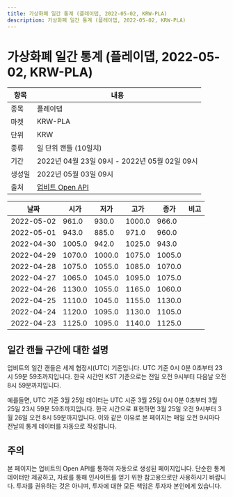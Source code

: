 ```yaml
---
title: 가상화폐 일간 통계 (플레이댑, 2022-05-02, KRW-PLA)
description: 가상화폐 일간 통계 (플레이댑, 2022-05-02, KRW-PLA)
---
```



가상화폐 일간 통계 (플레이댑, 2022-05-02, KRW-PLA)
===

|항목|내용|
|--|--|
|종목|플레이댑|
|마켓|KRW-PLA|
|단위|KRW|
|종류|일 단위 캔들 (10일치)|
|기간|2022년 04월 23일 09시 - 2022년 05월 02일 09시|
|생성일|2022년 05월 03일 09시|
|출처|[업비트 Open API](https://docs.upbit.com)|


|날짜|시가|저가|고가|종가|비고|
|--|--|--|--|--|--|
|2022-05-02|961.0|930.0|1000.0|966.0|    |
|2022-05-01|943.0|885.0|971.0|960.0|    |
|2022-04-30|1005.0|942.0|1025.0|943.0|    |
|2022-04-29|1070.0|1000.0|1075.0|1005.0|    |
|2022-04-28|1075.0|1055.0|1085.0|1070.0|    |
|2022-04-27|1065.0|1045.0|1095.0|1075.0|    |
|2022-04-26|1130.0|1055.0|1165.0|1060.0|    |
|2022-04-25|1110.0|1045.0|1155.0|1130.0|    |
|2022-04-24|1120.0|1095.0|1130.0|1105.0|    |
|2022-04-23|1125.0|1095.0|1140.0|1125.0|    |


일간 캔들 구간에 대한 설명
---


업비트의 일간 캔들은 세계 협정시(UTC) 기준입니다. 
UTC 기준 0시 0분 0초부터 23시 59분 59초까지입니다. 
한국 시간인 KST 기준으로는 전일 오전 9시부터 다음날 오전 8시 59분까지입니다. 


예를들면, UTC 기준 3월 25일 데이터는 UTC 시준 3월 25일 0시 0분 0초부터 3월 25일 23시 59분 59초까지입니다. 
한국 시간으로 표현하면 3월 25일 오전 9시부터 3월 26일 오전 8시 59분까지입니다. 
이와 같은 이유로 본 페이지는 매일 오전 9시마다 전날의 통계 데이터를 자동으로 작성합니다. 


주의
---


본 페이지는 업비트의 Open API를 통하여 자동으로 생성된 페이지입니다. 
단순한 통계 데이터만 제공하고, 자료를 통해 인사이트를 얻기 위한 참고용으로만 사용하시기 바랍니다. 
투자를 권유하는 것은 아니며, 투자에 대한 모든 책임은 투자자 본인에게 있습니다. 
